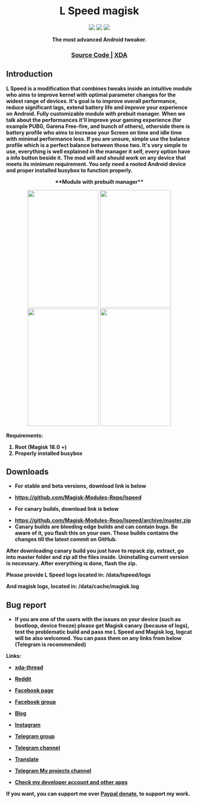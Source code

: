﻿<h1 align="center">L Speed magisk</h1>

<p align="center">
<a href="https://forum.xda-developers.com/apps/l-speed">
<img src="https://img.shields.io/badge/XDA-Thread-orange.svg?style=flat-square"></a> 

<a href="https://t.me/LSpeedDiscussion">
<img src="https://img.shields.io/badge/Telegram-Group-blue.svg?style=flat-square"></a> 

<a href="https://lspeed2016.wordpress.com">
<img src="https://img.shields.io/badge/L%20Speed-Blog-blue.svg?style=flat-square"></a>
</p>

<div align="center">
  <strong>The most advanced Android tweaker.
</div>

<div align="center">
  <h3>
    <a href="https://github.com/Paget96/lspeed_magisk">
      Source Code
    </a>
    <span> | </span>
    <a href="https://forum.xda-developers.com/apps/l-speed">
      XDA
    </a>
  </h3>
</div>

## Introduction
L Speed is a modification that combines tweaks inside an intuitive module who aims to improve kernel with optimal parameter changes for the widest range of devices.
It's goal is to improve overall performance, reduce significant lags, extend battery life and improve your experience on Android. Fully customizable module with prebuit manager.
When we talk about the performances it'll improve your gaming experience (for example PUBG, Garena Free-fire, and bunch of others), otherside there is battery profile who aims to increase your Screen on time and idle time with minimal performance loss.
If you are unsure, simple use the balance profile which is a perfect balance between those two.
It's very simple to use, everything is well explained in the manager it self, every option have a info button beside it.
The mod will and should work on any device that meets its minimum requirement.
You only need a rooted Android device and proper installed busybox to function properly.

<div align="center">
**Module with prebuilt manager**

<img src="https://github.com/Magisk-Modules-Repo/lspeed/blob/master/screenshots/1.png" width="192" height="317"/> <img src="https://github.com/Magisk-Modules-Repo/lspeed/blob/master/screenshots/2.png" width="192" height="317"/> <img src="https://github.com/Magisk-Modules-Repo/lspeed/blob/master/screenshots/3.png" width="192" height="317"/> <img src="https://github.com/Magisk-Modules-Repo/lspeed/blob/master/screenshots/4.png" width="192" height="317"/>
</div>

**Requirements:**
1. Root (Magisk 18.0 +)
2. Properly installed busybox

## Downloads
* For stable and beta versions, download link is below
- https://github.com/Magisk-Modules-Repo/lspeed

* For canary builds, download link is below
- https://github.com/Magisk-Modules-Repo/lspeed/archive/master.zip
- Canary builds are bleeding edge builds and can contain bugs. Be aware of it, you flash this on your own. Those builds contains the changes till the latest commit on GitHub.

After downloading canary build you just have to repack zip, extract, go into master folder and zip all the files inside.
Uninstalling current version is necessary. 
After everything is done, flash the zip.

Please provide L Speed logs located in:
/data/lspeed/logs

And magisk logs, located in:
/data/cache/magisk.log

## Bug report
- If you are one of the users with the issues on your device (such as bootloop, device freeze) please get Magisk canary (because of logs), 
test the problematic build and pass me L Speed and Magisk log, logcat will be also welcomed. 
You can pass them on any links from below (Telegram is recommended)


**Links:**
- [xda-thread](https://forum.xda-developers.com/apps/l-speed)
- [Reddit](https://www.reddit.com/r/LSpeedOptimizer/)
- [Facebook page](https://www.facebook.com/LSpeedAndroidOptimizer)
- [Facebook group](https://www.facebook.com/groups/169281933668021/?source_id=1503157226676471)
- [Blog](https://lspeed2016.wordpress.com)
- [Instagram](https://instagram.com/p/BxUcz0zlVUj/?igshid=1ib59rrsrjffl)
- [Telegram group](https://t.me/LSpeedDiscussion)
- [Telegram channel](https://t.me/LSpeedChannel)
- [Translate](https://forum.xda-developers.com/apps/l-speed/translating-help-translating-l-speed-t3587252)
- [Telegram **My projects** channel](https://t.me/paget96_projects_channel)

- [Check my developer account and other apps](https://play.google.com/store/apps/dev?id=6924549437581780390&hl=en)

If you want, you can support me over [Paypal donate](https://paypal.me/Paget96), to support my work.

